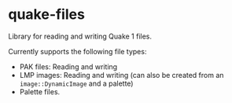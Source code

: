 # quake-files
Library for reading and writing Quake 1 files.

Currently supports the following file types:

* PAK files: Reading and writing
* LMP images: Reading and writing (can also be created from an `image::DynamicImage` and a palette)
* Palette files.
